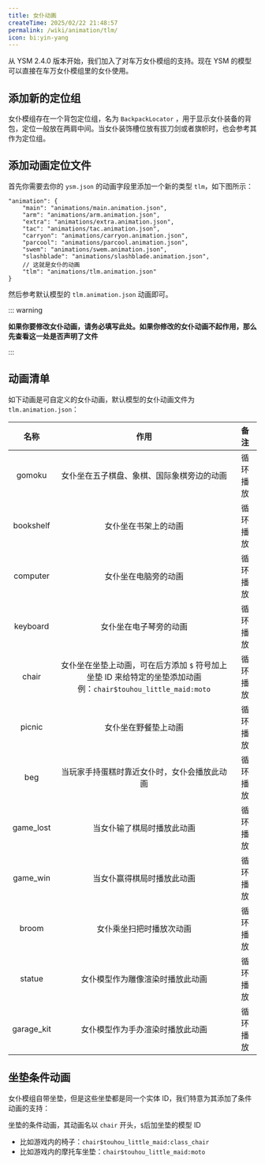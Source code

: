 ```yaml
---
title: 女仆动画
createTime: 2025/02/22 21:48:57
permalink: /wiki/animation/tlm/
icon: bi:yin-yang
---
```

从 YSM 2.4.0 版本开始，我们加入了对车万女仆模组的支持。现在 YSM 的模型可以直接在车万女仆模组里的女仆使用。

## 添加新的定位组

女仆模组存在一个背包定位组，名为 `BackpackLocator` ，用于显示女仆装备的背包，定位一般放在两肩中间。当女仆装饰槽位放有拔刀剑或者旗帜时，也会参考其作为定位组。

## 添加动画定位文件

首先你需要去你的 `ysm.json` 的动画字段里添加一个新的类型 `tlm`，如下图所示：

```jsonc{11}
"animation": {
    "main": "animations/main.animation.json",
    "arm": "animations/arm.animation.json",
    "extra": "animations/extra.animation.json",
    "tac": "animations/tac.animation.json",
    "carryon": "animations/carryon.animation.json",
    "parcool": "animations/parcool.animation.json",
    "swem": "animations/swem.animation.json",
    "slashblade": "animations/slashblade.animation.json",
    // 这就是女仆的动画
    "tlm": "animations/tlm.animation.json"
}
```

然后参考默认模型的 `tlm.animation.json` 动画即可。

::: warning

**如果你要修改女仆动画，请务必填写此处。如果你修改的女仆动画不起作用，那么先查看这一处是否声明了文件**

:::

## 动画清单

如下动画是可自定义的女仆动画，默认模型的女仆动画文件为 `tlm.animation.json`：

|    名称    |                                                             作用                                                             |   备注   |
| :--------: | :--------------------------------------------------------------------------------------------------------------------------: | :------: |
|   gomoku   |                                          女仆坐在五子棋盘、象棋、国际象棋旁边的动画                                          | 循环播放 |
| bookshelf |                                                     女仆坐在书架上的动画                                                     | 循环播放 |
|  computer  |                                                     女仆坐在电脑旁的动画                                                     | 循环播放 |
|  keyboard  |                                                    女仆坐在电子琴旁的动画                                                    | 循环播放 |
|   chair   | 女仆坐在坐垫上动画，可在后方添加 `$` 符号加上坐垫 ID 来给特定的坐垫添加动画 <br> 例：`chair$touhou_little_maid:moto` | 循环播放 |
|   picnic   |                                                     女仆坐在野餐垫上动画                                                     | 循环播放 |
|    beg    |                                         当玩家手持蛋糕时靠近女仆时，女仆会播放此动画                                         | 循环播放 |
| game_lost |                                                  当女仆输了棋局时播放此动画                                                  | 循环播放 |
|  game_win  |                                                  当女仆赢得棋局时播放此动画                                                  | 循环播放 |
|   broom   |                                                   女仆乘坐扫把时播放次动画                                                   | 循环播放 |
|   statue   |                                               女仆模型作为雕像渲染时播放此动画                                               | 循环播放 |
| garage_kit |                                               女仆模型作为手办渲染时播放此动画                                               | 循环播放 |

## 坐垫条件动画
女仆模组自带坐垫，但是这些坐垫都是同一个实体 ID，我们特意为其添加了条件动画的支持：

坐垫的条件动画，其动画名以 `chair` 开头，`$`后加坐垫的模型 ID
- 比如游戏内的椅子：`chair$touhou_little_maid:class_chair`
- 比如游戏内的摩托车坐垫：`chair$touhou_little_maid:moto`